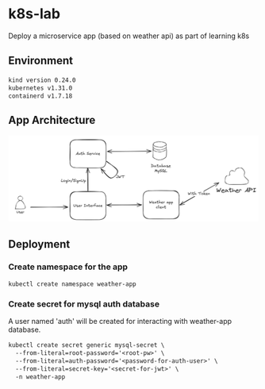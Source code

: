 # k8s-lab
Deploy a microservice app (based on weather api) as part of learning k8s

## Environment
```shell
kind version 0.24.0
kubernetes v1.31.0
containerd v1.7.18
```

## App Architecture
![app-architecture](diagrams/app-architecture.png)

## Deployment

### Create namespace for the app
```shell
kubectl create namespace weather-app
```
### Create secret for mysql auth database
A user named 'auth' will be created for interacting with weather-app database.
```shell
kubectl create secret generic mysql-secret \
  --from-literal=root-password='<root-pw>' \
  --from-literal=auth-password='<password-for-auth-user>' \
  --from-literal=secret-key='<secret-for-jwt>' \
  -n weather-app
```